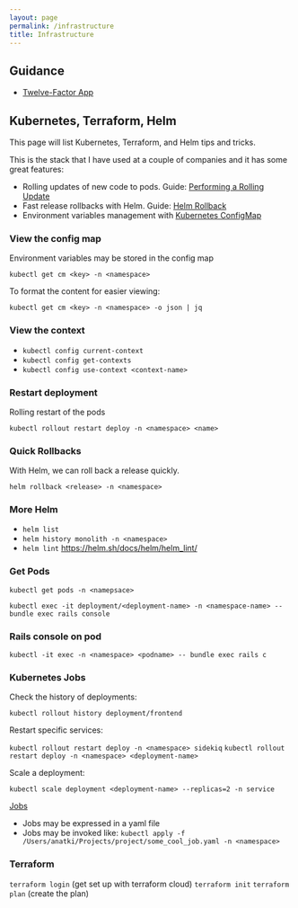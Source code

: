 ```yaml
---
layout: page
permalink: /infrastructure
title: Infrastructure
---
```


## Guidance

* [Twelve-Factor App](https://12factor.net/)


## Kubernetes, Terraform, Helm

This page will list Kubernetes, Terraform, and Helm tips and tricks.

This is the stack that I have used at a couple of companies and it has some great features:

* Rolling updates of new code to pods. Guide: [Performing a Rolling Update](https://kubernetes.io/docs/tutorials/kubernetes-basics/update/update-intro/)
* Fast release rollbacks with Helm. Guide: [Helm Rollback](https://helm.sh/docs/helm/helm_rollback/)
* Environment variables management with [Kubernetes ConfigMap](https://kubernetes.io/docs/concepts/configuration/configmap/)


### View the config map

Environment variables may be stored in the config map

`kubectl get cm <key> -n <namespace>`

To format the content for easier viewing:

`kubectl get cm <key> -n <namespace> -o json | jq`

### View the context

- `kubectl config current-context`
- `kubectl config get-contexts`
- `kubectl config use-context <context-name>`


### Restart deployment

Rolling restart of the pods

`kubectl rollout restart deploy -n <namespace> <name>`


### Quick Rollbacks

With Helm, we can roll back a release quickly.

`helm rollback <release> -n <namespace>`


### More Helm

- `helm list`
- `helm history monolith -n <namespace>`
- `helm lint` <https://helm.sh/docs/helm/helm_lint/>


### Get Pods

`kubectl get pods -n <namepsace>`

`kubectl exec -it deployment/<deployment-name> -n <namespace-name> -- bundle exec rails console`

### Rails console on pod

`kubectl -it exec -n <namespace> <podname> -- bundle exec rails c`

### Kubernetes Jobs

Check the history of deployments:

`kubectl rollout history deployment/frontend`

Restart specific services:

`kubectl rollout restart deploy -n <namespace> sidekiq`
`kubectl rollout restart deploy -n <namespace> <deployment-name>`

Scale a deployment:

`kubectl scale deployment <deployment-name> --replicas=2 -n service`


[Jobs](https://kubernetes.io/docs/concepts/workloads/controllers/job/)

- Jobs may be expressed in a yaml file
- Jobs may be invoked like: `kubectl apply -f /Users/anatki/Projects/project/some_cool_job.yaml -n <namespace>`

### Terraform

`terraform login` (get set up with terraform cloud)
`terraform init`
`terraform plan` (create the plan)
